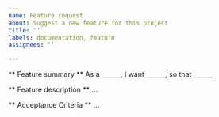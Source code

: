 ```yaml
---
name: Feature request
about: Suggest a new feature for this project
title: ''
labels: documentation, feature
assignees: ''

---
```


** Feature summary **
As a ______, I want ______, so that ______

** Feature description **
...

** Acceptance Criteria **
...
